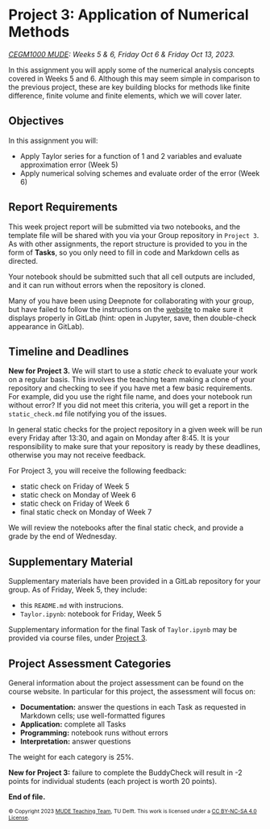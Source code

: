 # Project 3: Application of Numerical Methods

*[CEGM1000 MUDE](http://mude.citg.tudelft.nl/): Weeks 5 & 6, Friday Oct 6 & Friday Oct 13, 2023.*

In this assignment you will apply some of the numerical analysis concepts covered in Weeks 5 and 6. Although this may seem simple in comparison to the previous project, these are key building blocks for methods like finite difference, finite volume and finite elements, which we will cover later.

## Objectives

In this assignment you will:
- Apply Taylor series for a function of 1 and 2 variables and evaluate approximation error (Week 5)
- Apply numerical solving schemes and evaluate order of the error (Week 6)

## Report Requirements

This week project report will be submitted via two notebooks, and the template file will be shared with you via your Group repository in `Project 3`. As with other assignments, the report structure is provided to you in the form of **Tasks**, so you only need to fill in code and Markdown cells as directed.

Your notebook should be submitted such that all cell outputs are included, and it can run without errors when the repository is cloned.

Many of you have been using Deepnote for collaborating with your group, but have failed to follow the instructions on the [website](https://mude.citg.tudelft.nl/software/deepnote/) to make sure it displays properly in GitLab (hint: open in Jupyter, save, then double-check appearance in GitLab).

## Timeline and Deadlines

**New for Project 3.** We will start to use a _static check_ to evaluate your work on a regular basis. This involves the teaching team making a clone of your repository and checking to see if you have met a few basic requirements. For example, did you use the right file name, and does your notebook run without error? If you did not meet this criteria, you will get a report in the `static_check.md` file notifying you of the issues.

In general static checks for the project repository in a given week will be run every Friday after 13:30, and again on Monday after 8:45. It is your responsibility to make sure that your repository is ready by these deadlines, otherwise you may not receive feedback.

For Project 3, you will receive the following feedback:
- static check on Friday of Week 5
- static check on Monday of Week 6
- static check on Friday of Week 6
- final static check on Monday of Week 7

We will review the notebooks after the final static check, and provide a grade by the end of Wednesday.

## Supplementary Material

Supplementary materials have been provided in a GitLab repository for your group. As of Friday, Week 5, they include:

- this `README.md` with instrucions.
- `Taylor.ipynb`: notebook for Friday, Week 5

Supplementary information for the final Task of `Taylor.ipynb` may be provided via course files, under [Project 3](https://mude.citg.tudelft.nl/course-files/Project_3/).

## Project Assessment Categories

General information about the project assessment can be found on the course website. In particular for this project, the assessment will focus on:

* **Documentation:** answer the questions in each Task as requested in Markdown cells; use well-formatted figures
* **Application:** complete all Tasks
* **Programming:** notebook runs without errors
* **Interpretation:** answer questions

The weight for each category is 25%.

**New for Project 3:** failure to complete the BuddyCheck will result in -2 points for individual students (each project is worth 20 points).

**End of file.**

<span style="font-size: 75%">
&copy; Copyright 2023 <a rel="MUDE Team" href="https://studiegids.tudelft.nl/a101_displayCourse.do?course_id=65595">MUDE Teaching Team</a>, TU Delft. This work is licensed under a <a rel="license" href="http://creativecommons.org/licenses/by-nc-sa/4.0/">CC BY-NC-SA 4.0 License</a>.